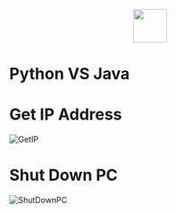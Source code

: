 <div align="center">
  <img height="60" src="![python vs java](https://user-images.githubusercontent.com/85709371/155844246-dc46fc45-6773-4830-9b2d-203aa96f6d8b.png)
">
</div>

# Python VS Java

# Get IP Address
![GetIP](https://user-images.githubusercontent.com/85709371/145544243-4c46edea-6e24-436f-9e25-74e98a8bb673.jpg)

# Shut Down PC
![ShutDownPC](https://user-images.githubusercontent.com/85709371/145544374-beec0234-2abe-4e09-bf2a-d5ce2c010c49.jpg)
